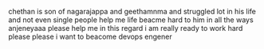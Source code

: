 chethan is son of nagarajappa and geethamnma and struggled lot in his life and not even single people help me life beacme hard to him in all the ways 
anjeneyaaa please help me in this regard i am really ready to work hard please please i want to beacome devops engener
